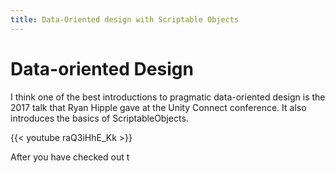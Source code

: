 ```yaml
---
title: Data-Oriented design with Scriptable Objects
---
```


# Data-oriented Design
I think one of the best introductions to pragmatic data-oriented design is the 2017 talk that Ryan Hipple gave at the Unity Connect conference. It also introduces the basics of ScriptableObjects.

{{< youtube raQ3iHhE_Kk >}}

After you have checked out t